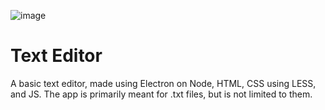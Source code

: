 ![image](https://github.com/Saadat28Ali/Text-Editor/assets/119609356/80065fb8-9146-4128-875c-fd94300e9d9a)<h1> Text Editor </h1>
<p> A basic text editor, made using Electron on Node, HTML, CSS using LESS, and JS. The app is primarily meant for .txt files, but is not limited to them.</p>
